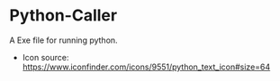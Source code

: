 # Python-Caller
A Exe file for running python.

- Icon source: https://www.iconfinder.com/icons/9551/python_text_icon#size=64